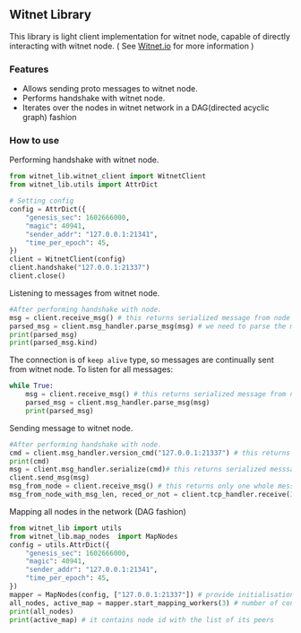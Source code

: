 ## Witnet Library

This library is light client implementation for witnet node, capable of directly interacting with witnet node. ( See [Witnet.io](https://witnet.io/) for more information )

### Features

- Allows sending proto messages to witnet node.
- Performs handshake with witnet node.
- Iterates over the nodes in witnet network in a DAG(directed acyclic graph) fashion

### How to use

Performing handshake with witnet node.

```python
from witnet_lib.witnet_client import WitnetClient
from witnet_lib.utils import AttrDict

# Setting config
config = AttrDict({
    "genesis_sec": 1602666000,
    "magic": 40941,
    "sender_addr": "127.0.0.1:21341",
    "time_per_epoch": 45,
})
client = WitnetClient(config)
client.handshake("127.0.0.1:21337")
client.close()
```

Listening to messages from witnet node.

```python
#After performing handshake with node.
msg = client.receive_msg() # this returns serialized message from node
parsed_msg = client.msg_handler.parse_msg(msg) # we need to parse the message
print(parsed_msg)
print(parsed_msg.kind)
```

The connection is of `keep alive` type, so messages are continually sent from witnet node. To listen for all messages:

```python
while True:
    msg = client.receive_msg() # this returns serialized message from node
    parsed_msg = client.msg_handler.parse_msg(msg)
    print(parsed_msg)
```

Sending message to witnet node.

```python
#After performing handshake with node.
cmd = client.msg_handler.version_cmd("127.0.0.1:21337") # this returns a version message
print(cmd)
msg = client.msg_handler.serialize(cmd)# this returns serialized messsage ready to be sent to node
client.send_msg(msg)
msg_from_node = client.receive_msg() # this returns only one whole message from node
msg_from_node_with_msg_len, reced_or_not = client.tcp_handler.receive(30) # this returns x bytes from connection stream
```

Mapping all nodes in the network (DAG fashion)

```python
from witnet_lib import utils
from witnet_lib.map_nodes  import MapNodes
config = utils.AttrDict({
    "genesis_sec": 1602666000,
    "magic": 40941,
    "sender_addr": "127.0.0.1:21341",
    "time_per_epoch": 45,
})
mapper = MapNodes(config, ["127.0.0.1:21337"]) # provide initialisation peers
all_nodes, active_map = mapper.start_mapping_workers(3) # number of connections allowed to be created in parallel
print(all_nodes)
print(active_map) # it contains node id with the list of its peers
```
